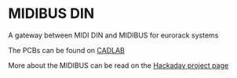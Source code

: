 # MIDIBUS DIN
 
<p> A gateway between MIDI DIN and MIDIBUS for eurorack systems </p>

<p> The PCBs can be found on 
<a href="https://cadlab.io/project/24381/master/files/">CADLAB</a>
 </p>

<p> More about the MIDIBUS can be read on the <a href="https://hackaday.io/project/182092-midibus">Hackaday project page</a> </p>
